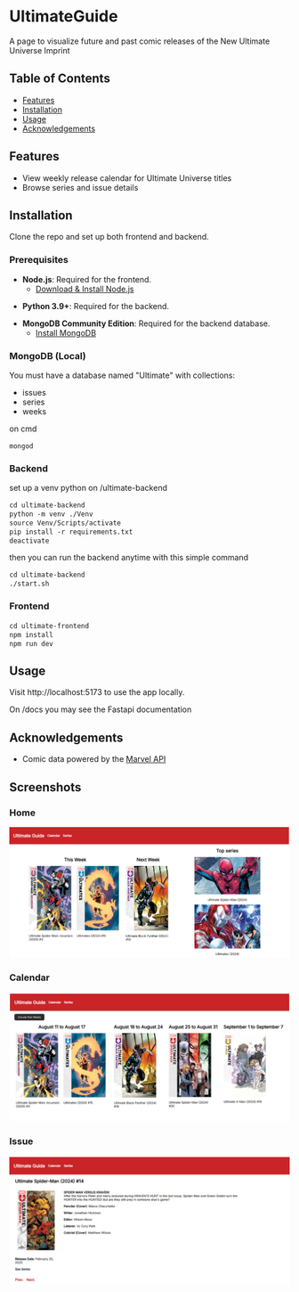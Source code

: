 # UltimateGuide

A page to visualize future and past comic releases of the New Ultimate Universe Imprint

## Table of Contents

- [Features](#Features)
- [Installation](#Installation)
- [Usage](#Usage)
- [Acknowledgements](#Acknowledgements)

## Features

- View weekly release calendar for Ultimate Universe titles
- Browse series and issue details

## Installation

Clone the repo and set up both frontend and backend.

### Prerequisites

- **Node.js**: Required for the frontend.
  - [Download & Install Node.js](https://nodejs.org/en/download/)

* **Python 3.9+**: Required for the backend.

- **MongoDB Community Edition**: Required for the backend database.
  - [Install MongoDB](https://www.mongodb.com/docs/manual/administration/install-community/)

### MongoDB (Local)

You must have a database named "Ultimate" with collections:

- issues
- series
- weeks

on cmd

```
mongod
```

### Backend

set up a venv python on /ultimate-backend

```
cd ultimate-backend
python -m venv ./Venv
source Venv/Scripts/activate
pip install -r requirements.txt
deactivate
```

then you can run the backend anytime with this simple command

```
cd ultimate-backend
./start.sh
```

### Frontend

```
cd ultimate-frontend
npm install
npm run dev
```

## Usage

Visit http://localhost:5173 to use the app locally.

On /docs you may see the Fastapi documentation

## Acknowledgements

- Comic data powered by the [Marvel API](https://developer.marvel.com/)

## Screenshots

### Home

![Alt text](img/screenshot_home.png)

### Calendar

![Alt text](img/screenshot_calendar.png)

### Issue

![Alt text](img/screenshot_issue.png)
